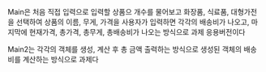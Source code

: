Main은 처음 직접 입력으로 입력할 상품으 개수를 물어보고
화장품, 식료품, 대형가전을 선택하여
상품의 이름, 무게, 가격을 사용자가 입력하면
각각의 배송비가 나오고, 마지막에
현재가격, 총가격, 총무게, 총배송비가 나오는 방식으로 과제 응용버전이다

Main2는 각각의 객체를 생성, 계산 후 총 금액 출력하는 방식으로
생성된 객체의 배송비를 계산하는 방식으로 과제다
